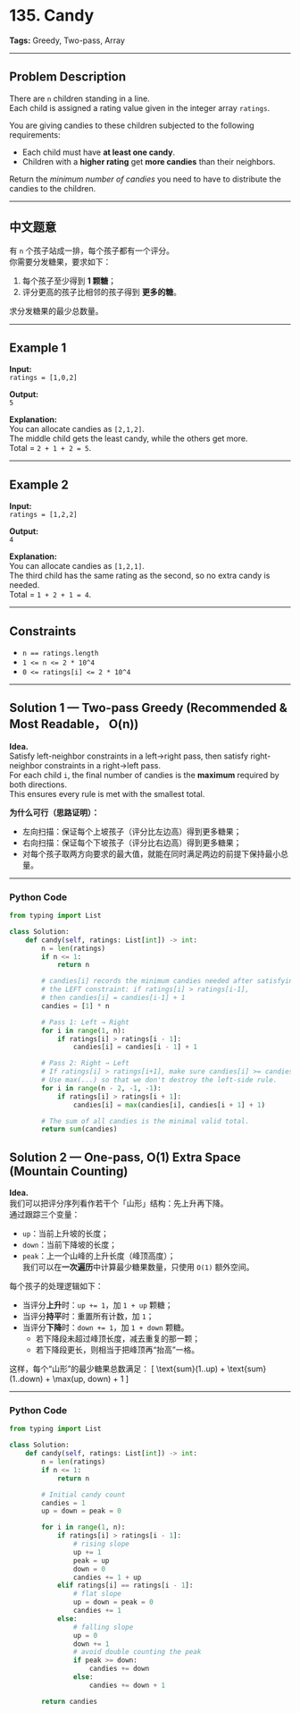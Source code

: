 # 135. Candy  
**Tags:** Greedy, Two-pass, Array  

---

## Problem Description  

There are `n` children standing in a line.  
Each child is assigned a rating value given in the integer array `ratings`.

You are giving candies to these children subjected to the following requirements:

- Each child must have **at least one candy**.  
- Children with a **higher rating** get **more candies** than their neighbors.

Return the *minimum number of candies* you need to have to distribute the candies to the children.

---

## 中文题意  

有 `n` 个孩子站成一排，每个孩子都有一个评分。  
你需要分发糖果，要求如下：  
1. 每个孩子至少得到 **1 颗糖**；  
2. 评分更高的孩子比相邻的孩子得到 **更多的糖**。  

求分发糖果的最少总数量。

---

## Example 1  

**Input:**  
`ratings = [1,0,2]`  

**Output:**  
`5`  

**Explanation:**  
You can allocate candies as `[2,1,2]`.  
The middle child gets the least candy, while the others get more.  
Total = `2 + 1 + 2 = 5`.

---

## Example 2  

**Input:**  
`ratings = [1,2,2]`  

**Output:**  
`4`  

**Explanation:**  
You can allocate candies as `[1,2,1]`.  
The third child has the same rating as the second, so no extra candy is needed.  
Total = `1 + 2 + 1 = 4`.

---

## Constraints  

- `n == ratings.length`  
- `1 <= n <= 2 * 10^4`  
- `0 <= ratings[i] <= 2 * 10^4`

---

## Solution 1 — Two-pass Greedy (Recommended & Most Readable， O(n))

**Idea.**  
Satisfy left-neighbor constraints in a left→right pass, then satisfy right-neighbor constraints in a right→left pass.  
For each child `i`, the final number of candies is the **maximum** required by both directions.  
This ensures every rule is met with the smallest total.

**为什么可行（思路证明）：**  
- 左向扫描：保证每个上坡孩子（评分比左边高）得到更多糖果；  
- 右向扫描：保证每个下坡孩子（评分比右边高）得到更多糖果；  
- 对每个孩子取两方向要求的最大值，就能在同时满足两边的前提下保持最小总量。

---

### Python Code

```python
from typing import List

class Solution:
    def candy(self, ratings: List[int]) -> int:
        n = len(ratings)
        if n <= 1:
            return n

        # candies[i] records the minimum candies needed after satisfying
        # the LEFT constraint: if ratings[i] > ratings[i-1],
        # then candies[i] = candies[i-1] + 1
        candies = [1] * n

        # Pass 1: Left → Right
        for i in range(1, n):
            if ratings[i] > ratings[i - 1]:
                candies[i] = candies[i - 1] + 1

        # Pass 2: Right → Left
        # If ratings[i] > ratings[i+1], make sure candies[i] >= candies[i+1] + 1
        # Use max(...) so that we don't destroy the left-side rule.
        for i in range(n - 2, -1, -1):
            if ratings[i] > ratings[i + 1]:
                candies[i] = max(candies[i], candies[i + 1] + 1)

        # The sum of all candies is the minimal valid total.
        return sum(candies)
```

## Solution 2 — One-pass, O(1) Extra Space (Mountain Counting)

**Idea.**  
我们可以把评分序列看作若干个「山形」结构：先上升再下降。  
通过跟踪三个变量：  
- `up`：当前上升坡的长度；  
- `down`：当前下降坡的长度；  
- `peak`：上一个山峰的上升长度（峰顶高度）；  
我们可以在**一次遍历**中计算最少糖果数量，只使用 `O(1)` 额外空间。

每个孩子的处理逻辑如下：
- 当评分**上升**时：`up += 1`，加 `1 + up` 颗糖；  
- 当评分**持平**时：重置所有计数，加 `1`；  
- 当评分**下降**时：`down += 1`，加 `1 + down` 颗糖。  
  - 若下降段未超过峰顶长度，减去重复的那一颗；  
  - 若下降段更长，则相当于把峰顶再“抬高”一格。

这样，每个“山形”的最少糖果总数满足：
\[
\text{sum}(1..up) + \text{sum}(1..down) + \max(up, down) + 1
\]

---

### Python Code

```python
from typing import List

class Solution:
    def candy(self, ratings: List[int]) -> int:
        n = len(ratings)
        if n <= 1:
            return n

        # Initial candy count
        candies = 1
        up = down = peak = 0

        for i in range(1, n):
            if ratings[i] > ratings[i - 1]:
                # rising slope
                up += 1
                peak = up
                down = 0
                candies += 1 + up
            elif ratings[i] == ratings[i - 1]:
                # flat slope
                up = down = peak = 0
                candies += 1
            else:
                # falling slope
                up = 0
                down += 1
                # avoid double counting the peak
                if peak >= down:
                    candies += down
                else:
                    candies += down + 1

        return candies
```
